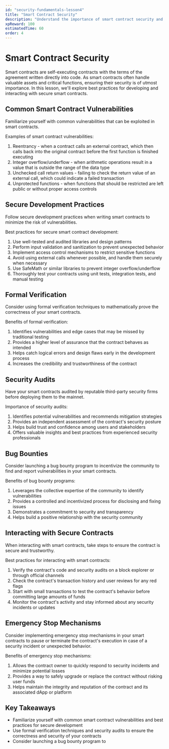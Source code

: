 ```yaml
---
id: "security-fundamentals-lesson4"
title: "Smart Contract Security"
description: "Understand the importance of smart contract security and best practices for developing and interacting with secure contracts."
xpReward: 100
estimatedTime: 60
order: 4
---
```


# Smart Contract Security

Smart contracts are self-executing contracts with the terms of the agreement written directly into code. As smart contracts often handle valuable assets and critical functions, ensuring their security is of utmost importance. In this lesson, we'll explore best practices for developing and interacting with secure smart contracts.

## Common Smart Contract Vulnerabilities

Familiarize yourself with common vulnerabilities that can be exploited in smart contracts.

Examples of smart contract vulnerabilities:
1. Reentrancy - when a contract calls an external contract, which then calls back into the original contract before the first function is finished executing
2. Integer overflow/underflow - when arithmetic operations result in a value that is outside the range of the data type
3. Unchecked call return values - failing to check the return value of an external call, which could indicate a failed transaction
4. Unprotected functions - when functions that should be restricted are left public or without proper access controls

## Secure Development Practices

Follow secure development practices when writing smart contracts to minimize the risk of vulnerabilities.

Best practices for secure smart contract development:
1. Use well-tested and audited libraries and design patterns
2. Perform input validation and sanitization to prevent unexpected behavior
3. Implement access control mechanisms to restrict sensitive functions
4. Avoid using external calls whenever possible, and handle them securely when necessary
5. Use SafeMath or similar libraries to prevent integer overflow/underflow
6. Thoroughly test your contracts using unit tests, integration tests, and manual testing

## Formal Verification

Consider using formal verification techniques to mathematically prove the correctness of your smart contracts.

Benefits of formal verification:
1. Identifies vulnerabilities and edge cases that may be missed by traditional testing
2. Provides a higher level of assurance that the contract behaves as intended
3. Helps catch logical errors and design flaws early in the development process
4. Increases the credibility and trustworthiness of the contract

## Security Audits

Have your smart contracts audited by reputable third-party security firms before deploying them to the mainnet.

Importance of security audits:
1. Identifies potential vulnerabilities and recommends mitigation strategies
2. Provides an independent assessment of the contract's security posture
3. Helps build trust and confidence among users and stakeholders
4. Offers valuable insights and best practices from experienced security professionals

## Bug Bounties

Consider launching a bug bounty program to incentivize the community to find and report vulnerabilities in your smart contracts.

Benefits of bug bounty programs:
1. Leverages the collective expertise of the community to identify vulnerabilities
2. Provides a controlled and incentivized process for disclosing and fixing issues
3. Demonstrates a commitment to security and transparency
4. Helps build a positive relationship with the security community

## Interacting with Secure Contracts

When interacting with smart contracts, take steps to ensure the contract is secure and trustworthy.

Best practices for interacting with smart contracts:
1. Verify the contract's code and security audits on a block explorer or through official channels
2. Check the contract's transaction history and user reviews for any red flags
3. Start with small transactions to test the contract's behavior before committing large amounts of funds
4. Monitor the contract's activity and stay informed about any security incidents or updates

## Emergency Stop Mechanisms

Consider implementing emergency stop mechanisms in your smart contracts to pause or terminate the contract's execution in case of a security incident or unexpected behavior.

Benefits of emergency stop mechanisms:
1. Allows the contract owner to quickly respond to security incidents and minimize potential losses
2. Provides a way to safely upgrade or replace the contract without risking user funds
3. Helps maintain the integrity and reputation of the contract and its associated dApp or platform

## Key Takeaways

- Familiarize yourself with common smart contract vulnerabilities and best practices for secure development
- Use formal verification techniques and security audits to ensure the correctness and security of your contracts
- Consider launching a bug bounty program to